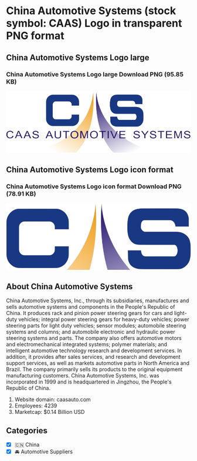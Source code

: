 # China Automotive Systems (stock symbol: CAAS) Logo in transparent PNG format

## China Automotive Systems Logo large

### China Automotive Systems Logo large Download PNG (95.85 KB)

![China Automotive Systems Logo large Download PNG (95.85 KB)](/img/orig/CAAS_BIG-854e4d14.png)

## China Automotive Systems Logo icon format

### China Automotive Systems Logo icon format Download PNG (78.91 KB)

![China Automotive Systems Logo icon format Download PNG (78.91 KB)](/img/orig/CAAS-6c840742.png)

## About China Automotive Systems

China Automotive Systems, Inc., through its subsidiaries, manufactures and sells automotive systems and components in the People's Republic of China. It produces rack and pinion power steering gears for cars and light-duty vehicles; integral power steering gears for heavy-duty vehicles; power steering parts for light duty vehicles; sensor modules; automobile steering systems and columns; and automobile electronic and hydraulic power steering systems and parts. The company also offers automotive motors and electromechanical integrated systems; polymer materials; and intelligent automotive technology research and development services. In addition, it provides after sales services, and research and development support services, as well as markets automotive parts in North America and Brazil. The company primarily sells its products to the original equipment manufacturing customers. China Automotive Systems, Inc. was incorporated in 1999 and is headquartered in Jingzhou, the People's Republic of China.

1. Website domain: caasauto.com
2. Employees: 4239
3. Marketcap: $0.14 Billion USD


## Categories
- [x] 🇨🇳 China
- [x] 🚘 Automotive Suppliers
